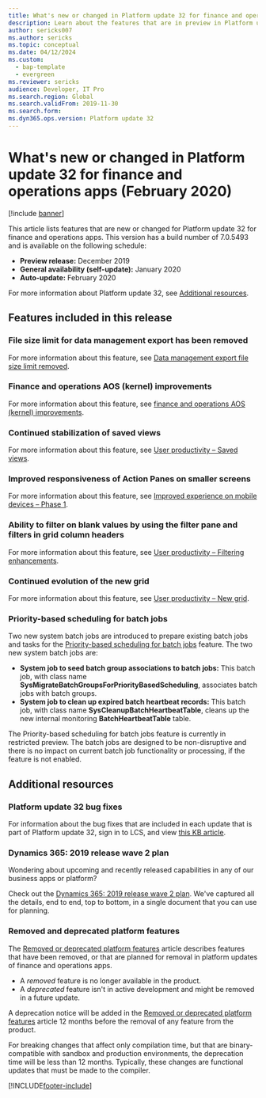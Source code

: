 ```yaml
---
title: What's new or changed in Platform update 32 for finance and operations apps (February 2020)
description: Learn about the features that are in preview in Platform update 32 for finance and operations apps added in the February 2020 update. 
author: sericks007
ms.author: sericks
ms.topic: conceptual
ms.date: 04/12/2024
ms.custom: 
  - bap-template
  - evergreen
ms.reviewer: sericks
audience: Developer, IT Pro
ms.search.region: Global
ms.search.validFrom: 2019-11-30
ms.search.form: 
ms.dyn365.ops.version: Platform update 32
---
```


# What's new or changed in Platform update 32 for finance and operations apps (February 2020)

[!include [banner](../../../finance/includes/banner.md)]

This article lists features that are new or changed for Platform update 32 for finance and operations apps. This version has a build number of 7.0.5493 and is available on the following schedule:

- **Preview release:** December 2019
- **General availability (self-update):** January 2020
- **Auto-update:** February 2020

For more information about Platform update 32, see [Additional resources](#additional-resources).

## Features included in this release

### File size limit for data management export has been removed

For more information about this feature, see [Data management export file size limit removed](/dynamics365-release-plan/2019wave2/finance-operations-crossapp-capabilities/data-management-export-file-size-limit-removed).

### Finance and operations AOS (kernel) improvements

For more information about this feature, see [finance and operations AOS (kernel) improvements](https://community.dynamics.com/365/financeandoperations/b/newdynamicsax/posts/finance-and-operations-aos-kernel-improvements).

### Continued stabilization of saved views

For more information about this feature, see [User productivity – Saved views](/dynamics365-release-plan/2019wave2/finance-operations-crossapp-capabilities/user-productivity-saved-views).

### Improved responsiveness of Action Panes on smaller screens

For more information about this feature, see [Improved experience on mobile devices – Phase 1](/dynamics365-release-plan/2019wave2/finance-operations-crossapp-capabilities/improved-experience-mobile-devices-phase-1).

### Ability to filter on blank values by using the filter pane and filters in grid column headers

For more information about this feature, see [User productivity – Filtering enhancements](/dynamics365-release-plan/2019wave2/finance-operations-crossapp-capabilities/user-productivity-filtering-enhancements).

### Continued evolution of the new grid

For more information about this feature, see [User productivity – New grid](/dynamics365-release-plan/2019wave2/finance-operations-crossapp-capabilities/user-productivity-new-grid).

### Priority-based scheduling for batch jobs
Two new system batch jobs are introduced to prepare existing batch jobs and tasks for the [Priority-based scheduling for batch jobs](/dynamics365-release-plan/2019wave2/finance-operations-crossapp-capabilities/priority-based-scheduling-batch-jobs) feature. The two new system batch jobs are:

- **System job to seed batch group associations to batch jobs:** This batch job, with class name **SysMigrateBatchGroupsForPriorityBasedScheduling**, associates batch jobs with batch groups.
- **System job to clean up expired batch heartbeat records:** This batch job, with class name **SysCleanupBatchHeartbeatTable**, cleans up the new internal monitoring **BatchHeartbeatTable** table.

The Priority-based scheduling for batch jobs feature is currently in restricted preview. The batch jobs are designed to be non-disruptive and there is no impact on current batch job functionality or processing, if the feature is not enabled.

## Additional resources

### Platform update 32 bug fixes

For information about the bug fixes that are included in each update that is part of Platform update 32, sign in to LCS, and view [this KB article](https://fix.lcs.dynamics.com/Issue/Details?bugId=400369&dbType=3&qc=30ab94ba46d00083bda800e9a50600fa1fdf63a47c33e8e83f74774b6d245f27).

### Dynamics 365: 2019 release wave 2 plan

Wondering about upcoming and recently released capabilities in any of our business apps or platform?

Check out the [Dynamics 365: 2019 release wave 2 plan](/dynamics365-release-plan/2019wave2/). We've captured all the details, end to end, top to bottom, in a single document that you can use for planning.

### Removed and deprecated platform features

The [Removed or deprecated platform features](removed-deprecated-features-platform-updates.md) article describes features that have been removed, or that are planned for removal in platform updates of finance and operations apps.

- A *removed* feature is no longer available in the product.
- A *deprecated* feature isn't in active development and might be removed in a future update.

A deprecation notice will be added in the [Removed or deprecated platform features](removed-deprecated-features-platform-updates.md) article 12 months before the removal of any feature from the product.

For breaking changes that affect only compilation time, but that are binary-compatible with sandbox and production environments, the deprecation time will be less than 12 months. Typically, these changes are functional updates that must be made to the compiler.


[!INCLUDE[footer-include](../../../includes/footer-banner.md)]
